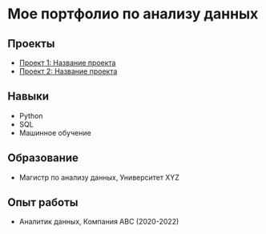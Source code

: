 # Мое портфолио по анализу данных

## Проекты

- [Проект 1: Название проекта](ссылка_на_проект_1)
- [Проект 2: Название проекта](ссылка_на_проект_2)

## Навыки

- Python
- SQL
- Машинное обучение

## Образование

- Магистр по анализу данных, Университет XYZ

## Опыт работы

- Аналитик данных, Компания ABC (2020-2022)
